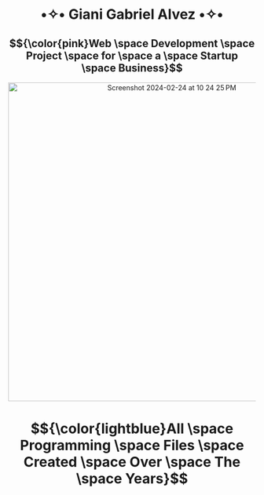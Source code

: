 <h1 align="center" style="font-weight:bold;"> •✧• Giani Gabriel Alvez •✧• </h1>


<h2 align="center">
$${\color{pink}Web \space Development \space Project \space for \space a \space Startup \space Business}$$
</h2>

<p align="center">
  <img align="center" width="650" alt="Screenshot 2024-02-24 at 10 24 25 PM" src="https://github.com/Giavonator/Giavonator/assets/68939873/d371b10c-b3b1-491e-81e5-9b95fdd45e92">
</p>



<h1 align="center">
  
$${\color{lightblue}All \space Programming \space Files \space Created \space Over \space The \space Years}$$

</h1>

<!--
**Giavonator/Giavonator** is a ✨ _special_ ✨ repository because its `README.md` (this file) appears on your GitHub profile.

Here are some ideas to get you started:

- 🔭 I’m currently working on ...
- 🌱 I’m currently learning ...
- 👯 I’m looking to collaborate on ...
- 🤔 I’m looking for help with ...
- 💬 Ask me about ...
- 📫 How to reach me: ...
- 😄 Pronouns: ...
- ⚡ Fun fact: ...
-->
